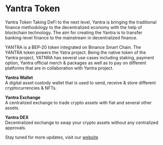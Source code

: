 # Yantra Token


Yantra Token
Taking DeFi to the next level, Yantra is bringing the traditional finance methodology to the decentralized economy with the help of blockchain technology. The aim for creating the Yantra is to transfer banking-level finance to the mainstream in decentralized finance.

YANTRA is a BEP-20 token integrated on Binance Smart Chain. The YANTRA token powers the Yatra project. Being the native token of the Yantra project, YATNRA has several use cases including staking, payment option, Yantra official merch & packages as well as to pay on different platforms that are in collaboration with Yantra project.


<b>Yantra Wallet</b> <br/>
A digital asset custody wallet that is used to send, receive & store different cryptocurrencies & NFTs.

<b>Yantra Exchange</b> <br/>
A centralized exchange to trade crypto assets with fiat and several other assets.


<b>Yantra DEX</b> <br/>
Decentralized exchange to swap your crypto assets without any centralized approvals.

Stay tuned for more updates, visit our <a href = "https://yantracoin.com" target="_blank">website</a>

